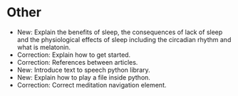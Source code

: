 # Other

* New: Explain the benefits of sleep, the consequences of lack of sleep and the physiological effects of sleep including the circadian rhythm and what is melatonin.
* Correction: Explain how to get started.
* Correction: References between articles.
* New: Introduce text to speech python library.
* New: Explain how to play a file inside python.
* Correction: Correct meditation navigation element.